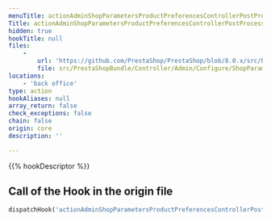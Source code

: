 ```yaml
---
menuTitle: actionAdminShopParametersProductPreferencesControllerPostProcessBefore
Title: actionAdminShopParametersProductPreferencesControllerPostProcessBefore
hidden: true
hookTitle: null
files:
    -
        url: 'https://github.com/PrestaShop/PrestaShop/blob/8.0.x/src/PrestaShopBundle/Controller/Admin/Configure/ShopParameters/ProductPreferencesController.php'
        file: src/PrestaShopBundle/Controller/Admin/Configure/ShopParameters/ProductPreferencesController.php
locations:
    - 'back office'
type: action
hookAliases: null
array_return: false
check_exceptions: false
chain: false
origin: core
description: ''

---
```


{{% hookDescriptor %}}

## Call of the Hook in the origin file

```php
dispatchHook('actionAdminShopParametersProductPreferencesControllerPostProcessBefore', ['controller' => $this])
```
